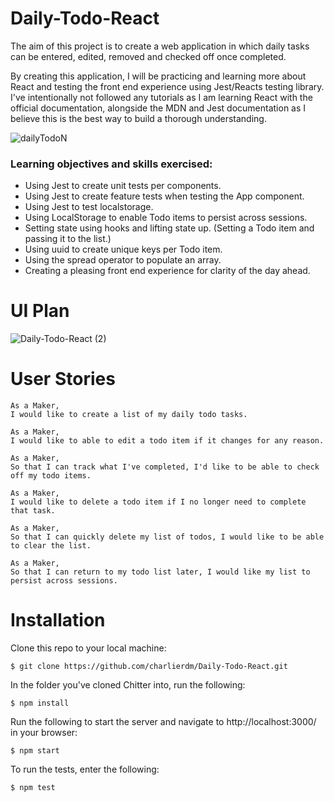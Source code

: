 # Daily-Todo-React

The aim of this project is to create a web application in which daily tasks can be entered, edited, removed and checked off once completed.

By creating this application, I will be practicing and learning more about React and testing the front end experience using Jest/Reacts testing library. I've intentionally not followed any tutorials as I am learning React with the official documentation, alongside the MDN and Jest documentation as I believe this is the best way to build a thorough understanding. 

![dailyTodoN](https://user-images.githubusercontent.com/75075773/134721142-68ac3a81-deac-44fc-9a93-b494bb111eda.gif)






### Learning objectives and skills exercised:

* Using Jest to create unit tests per components.
* Using Jest to create feature tests when testing the App component. 
* Using Jest to test localstorage.
* Using LocalStorage to enable Todo items to persist across sessions.
* Setting state using hooks and lifting state up. (Setting a Todo item and passing it to the list.)
* Using uuid to create unique keys per Todo item. 
* Using the spread operator to populate an array.
* Creating a pleasing front end experience for clarity of the day ahead. 


# UI Plan

![Daily-Todo-React (2)](https://user-images.githubusercontent.com/75075773/124942566-aa342580-e003-11eb-8993-4dd969e7f24d.png)

# User Stories

```
As a Maker,
I would like to create a list of my daily todo tasks.

As a Maker,
I would like to able to edit a todo item if it changes for any reason.

As a Maker,
So that I can track what I've completed, I'd like to be able to check off my todo items.

As a Maker,
I would like to delete a todo item if I no longer need to complete that task.

As a Maker, 
So that I can quickly delete my list of todos, I would like to be able to clear the list. 

As a Maker,
So that I can return to my todo list later, I would like my list to persist across sessions.

```


# Installation

Clone this repo to your local machine:
```
$ git clone https://github.com/charlierdm/Daily-Todo-React.git
```
In the folder you've cloned Chitter into, run the following:
```
$ npm install
```
Run the following to start the server and navigate to http://localhost:3000/ in your browser:
```
$ npm start
```
To run the tests, enter the following:
```
$ npm test
```

